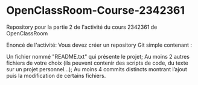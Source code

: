 # OpenClassRoom-Course-2342361
Repository pour la partie 2 de l'activité du cours 2342361 de OpenClassRoom

Enoncé de l'activité:
Vous devez créer un repository Git simple contenant :

Un fichier nommé "README.txt" qui présente le projet;
Au moins 2 autres fichiers de votre choix (ils peuvent contenir des scripts de code, du texte sur un projet personnel...);
Au moins 4 commits distincts montrant l’ajout puis la modification de certains fichiers.

